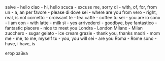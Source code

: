 salve - hello
ciao - hi, hello
scuca - excuse me, sorry
di - with, of, for, from
un - a, an
per favore - please
di dove sei - where are you from
vero - right, real, is not
cornetto - croissant
te - tea
caffè - coffee
tu sei - you are
io sono - i am
con - with
latte - milk
sì - yes
arrivederci - goodbye, bye
fantastico - fantastic
piacere - nice to meet you
Londra - London
Milano - Milan
zucchero - sugar
gelato - ice cream
grazie - thank you, thanks
madri - mom
me - me, to me, myself
tu - you, you will
sei - are you
Roma - Rome
sono - have, i have, is

егор зайка
